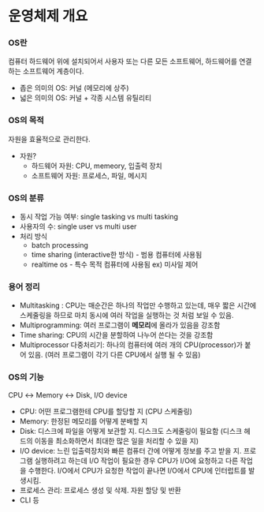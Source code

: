 # 운영체제 개요 


### **OS란**

컴퓨터 하드웨어 위에 설치되어서 사용자 또는 다른 모든 소프트웨어, 하드웨어를 연결하는 소프트웨어 계층이다. 

- 좁은 의미의 OS: 커널 (메모리에 상주)
- 넓은 의미의 OS: 커널 + 각종 시스템 유틸리티


### **OS의 목적**

자원을 효율적으로 관리한다.

- 자원?
    - 하드웨어 자원: CPU, memeory, 입출력 장치
    - 소프트웨어 자원: 프로세스, 파일, 메시지


### **OS의 분류**

- 동시 작업 가능 여부: single tasking vs multi tasking
- 사용자의 수: single user vs multi user
- 처리 방식
    - batch processing
    - time sharing (interactive한 방식) - 범용 컴퓨터에 사용됨
    - realtime os - 특수 목적 컴퓨터에 사용됨 ex) 미사일 제어


### 용어 정리

- Multitasking : CPU는 매순간은 하나의 작업만 수행하고 있는데, 매우 짧은 시간에 스케줄링을 하므로 마치 동시에 여러 작업을 실행하는 것 처럼 보일 수 있음.
- Multiprogramming: 여러 프로그램이 **메모리**에 올라가 있음을 강조함
- Time sharing: CPU의 시간을 분할하여 나누어 쓴다는 것을 강조함
- Multiprocessor 다중처리기: 하나의 컴퓨터에 여러 개의 CPU(processor)가 붙어 있음. (여러 프로그램이 각기 다른 CPU에서 실행 될 수 있음)


### OS의 기능

CPU ↔ Memory ↔ Disk, I/O device 

- CPU: 어떤 프로그램한테 CPU를 할당할 지 (CPU 스케줄링)
- Memory: 한정된 메모리를 어떻게 분배할 지
- Disk: 디스크에 파일을 어떻게 보관할 지. 디스크도 스케줄링이 필요함 (디스크 헤드의 이동을 최소화하면서 최대한 많은 일을 처리할 수 있을 지)
- I/O device:  느린 입출력장치와 빠른 컴퓨터 간에 어떻게 정보를 주고 받을 지. 프로그램 실행하려고 하는데 I/O 작업이 필요한 경우 CPU가 I/O에 요청하고 다른 작업을 수행한다. I/O에서 CPU가 요청한 작업이 끝나면 I/O에서 CPU에 인터럽트를 발생시킴.
- 프로세스 관리: 프로세스 생성 및 삭제. 자원 할당 및 반환
- CLI 등
